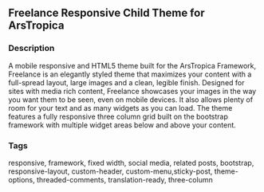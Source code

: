 ## Freelance Responsive Child Theme for ArsTropica

### Description
A mobile responsive and HTML5 theme built for the ArsTropica Framework, Freelance is an elegantly styled theme that maximizes your content with a full-spread layout, large images and a clean, legible finish.  Designed for sites with media rich content, Freelance showcases your images in the way you want them to be seen, even on mobile devices.  It also allows plenty of room for your text and as many widgets as you can load. The theme features a fully responsive three column grid built on the bootstrap framework with multiple widget areas below and above your content.

### Tags
responsive, framework, fixed width, social media, related posts, bootstrap, responsive-layout, custom-header, custom-menu,sticky-post, theme-options, threaded-comments, translation-ready, three-column